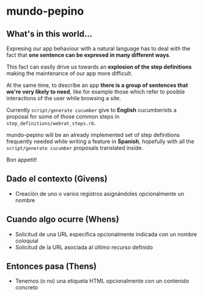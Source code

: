 # mundo-pepino

## What's in this world...

Expresing our app behaviour with a natural language has to deal with the fact that **one sentence can be expresed in many different ways**.

This fact can easily drive us towards an **explosion of the step definitions** making the maintenance of our app more difficult. 

At the same time, to describe an app **there is a group of sentences that we're very likely to need**, like for example those which refer to posible interactions of the user while browsing a site.

Currently `script/generate cucumber` give to **English** cucumberists a proposal for some of those common steps in `step_definitions/webrat_steps.rb`.

mundo-pepino will be an already implemented set of step definitions frequently needed while writing a feature in **Spanish**, hopefully with all the `script/generate cucumber` proposals translated inside.

Bon appetit!

## Dado el contexto (Givens)

* Creación de uno o varios registros asignándoles opcionalmente un nombre

## Cuando algo ocurre (Whens)

* Solicitud de una URL específica opcionalmente indicada con un nombre coloquial
* Solicitud de la URL asociada al último recurso definido

## Entonces pasa (Thens)

* Tenemos (o no) una etiqueta HTML opcionalmente con un contenido concreto


